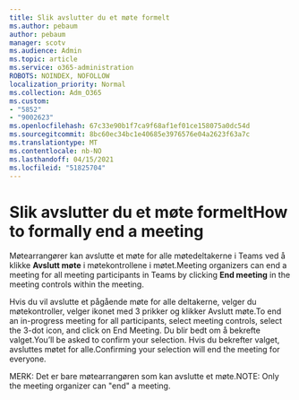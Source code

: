 ```yaml
---
title: Slik avslutter du et møte formelt
ms.author: pebaum
author: pebaum
manager: scotv
ms.audience: Admin
ms.topic: article
ms.service: o365-administration
ROBOTS: NOINDEX, NOFOLLOW
localization_priority: Normal
ms.collection: Adm_O365
ms.custom:
- "5852"
- "9002623"
ms.openlocfilehash: 67c33e90b1f7ca9f68af1ef01ce158075a0dc54d
ms.sourcegitcommit: 8bc60ec34bc1e40685e3976576e04a2623f63a7c
ms.translationtype: MT
ms.contentlocale: nb-NO
ms.lasthandoff: 04/15/2021
ms.locfileid: "51825704"
---
```

# <a name="how-to-formally-end-a-meeting"></a><span data-ttu-id="a9c5a-102">Slik avslutter du et møte formelt</span><span class="sxs-lookup"><span data-stu-id="a9c5a-102">How to formally end a meeting</span></span>

<span data-ttu-id="a9c5a-103">Møtearrangører kan avslutte et møte for alle møtedeltakerne i Teams ved å klikke **Avslutt møte** i møtekontrollene i møtet.</span><span class="sxs-lookup"><span data-stu-id="a9c5a-103">Meeting organizers can end a meeting for all meeting participants in Teams by clicking **End meeting** in the meeting controls within the meeting.</span></span>  

<span data-ttu-id="a9c5a-104">Hvis du vil avslutte et pågående møte for alle deltakerne, velger du møtekontroller, velger ikonet med 3 prikker og klikker Avslutt møte.</span><span class="sxs-lookup"><span data-stu-id="a9c5a-104">To end an in-progress meeting for all participants, select meeting controls, select the 3-dot icon, and click on End Meeting.</span></span> <span data-ttu-id="a9c5a-105">Du blir bedt om å bekrefte valget.</span><span class="sxs-lookup"><span data-stu-id="a9c5a-105">You’ll be asked to confirm your selection.</span></span> <span data-ttu-id="a9c5a-106">Hvis du bekrefter valget, avsluttes møtet for alle.</span><span class="sxs-lookup"><span data-stu-id="a9c5a-106">Confirming your selection will end the meeting for everyone.</span></span>

<span data-ttu-id="a9c5a-107">MERK: Det er bare møtearrangøren som kan avslutte et møte.</span><span class="sxs-lookup"><span data-stu-id="a9c5a-107">NOTE: Only the meeting organizer can "end" a meeting.</span></span>